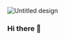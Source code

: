 ![Untitled design](https://user-images.githubusercontent.com/52180444/121585892-f3cf2780-c9e7-11eb-9e09-d7c72f3dd4e3.png)


### Hi there 👋

<!--
**karyRmartinez/karyRmartinez** is a ✨ _special_ ✨ repository because its `README.md` (this file) appears on your GitHub profile.

 🏢 Seeking a junior iOS Software Engineer role.
Here are some ideas to get you started:
<h1 align="center">Hi 👋, I'm Kary</h1>
<h3 align="center">A passionate iOS developer from NYC</h3>

- 🔭 I’m currently working on **https://github.com/karyRmartinez/HOPS-2.0**

- 🌱 I’m currently learning **SwiftUI**

- 📫 How to reach me **https://www.linkedin.com/in/kary-r-martinez-478682190/**


<h3 align="left">Languages and Tools:</h3>
<p align="left"> <a href="https://www.figma.com/" target="_blank"> <img src="https://www.vectorlogo.zone/logos/figma/figma-icon.svg" alt="figma" width="40" height="40"/> </a> <a href="https://firebase.google.com/" target="_blank"> <img src="https://www.vectorlogo.zone/logos/firebase/firebase-icon.svg" alt="firebase" width="40" height="40"/> </a> <a href="https://git-scm.com/" target="_blank"> <img src="https://www.vectorlogo.zone/logos/git-scm/git-scm-icon.svg" alt="git" width="40" height="40"/> </a> <a href="https://www.invisionapp.com/" target="_blank"> <img src="https://www.vectorlogo.zone/logos/invisionapp/invisionapp-icon.svg" alt="invision" width="40" height="40"/> </a> <a href="https://www.photoshop.com/en" target="_blank"> <img src="https://raw.githubusercontent.com/devicons/devicon/master/icons/photoshop/photoshop-line.svg" alt="photoshop" width="40" height="40"/> </a> <a href="https://postman.com" target="_blank"> <img src="https://www.vectorlogo.zone/logos/getpostman/getpostman-icon.svg" alt="postman" width="40" height="40"/> </a> <a href="https://developer.apple.com/swift/" target="_blank"> <img src="https://raw.githubusercontent.com/devicons/devicon/master/icons/swift/swift-original.svg" alt="swift" width="40" height="40"/> </a> </p>

- 🔭 I’m currently working on https://github.com/karyRmartinez/HOPS-2.0
- 🌱 I’m currently learning Swift.
- 👯 I’m looking to collaborate on ...
- 🤔 I’m looking for help with ...
- 💬 Ask me about ...
- 📫 How to reach me: https://www.linkedin.com/in/kary-r-martinez-478682190/
- 😄 Pronouns: ...
- ⚡ Fun fact: ...
-->
